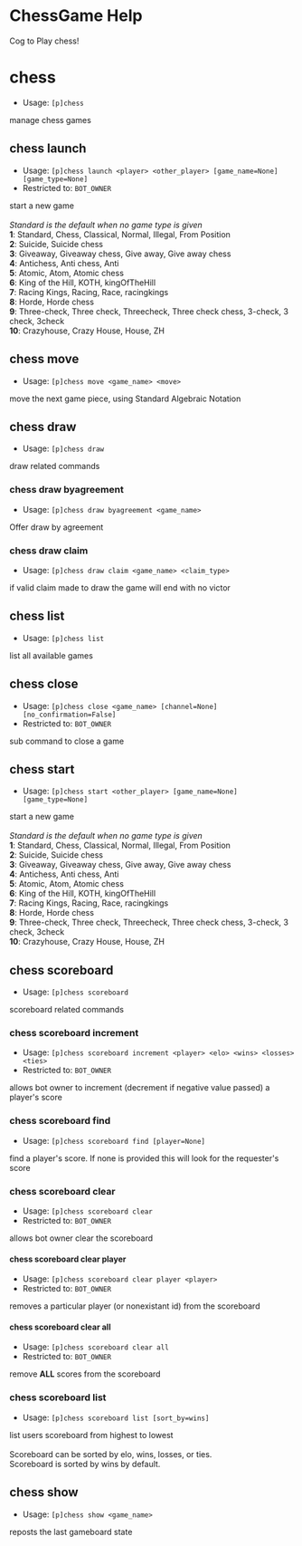 # ChessGame Help

Cog to Play chess!

# chess
 - Usage: `[p]chess `

manage chess games

## chess launch
 - Usage: `[p]chess launch <player> <other_player> [game_name=None] [game_type=None] `
 - Restricted to: `BOT_OWNER`

start a new game<br/><br/>_Standard is the default when no game type is given_<br/>__**1**__: Standard, Chess, Classical, Normal, Illegal, From Position<br/>__**2**__: Suicide, Suicide chess<br/>__**3**__: Giveaway, Giveaway chess, Give away, Give away chess<br/>__**4**__: Antichess, Anti chess, Anti<br/>__**5**__: Atomic, Atom, Atomic chess<br/>__**6**__: King of the Hill, KOTH, kingOfTheHill<br/>__**7**__: Racing Kings, Racing, Race, racingkings<br/>__**8**__: Horde, Horde chess<br/>__**9**__: Three-check, Three check, Threecheck, Three check chess, 3-check, 3 check, 3check<br/>__**10**__: Crazyhouse, Crazy House, House, ZH

## chess move
 - Usage: `[p]chess move <game_name> <move> `

move the next game piece, using Standard Algebraic Notation

## chess draw
 - Usage: `[p]chess draw `

draw related commands

### chess draw byagreement
 - Usage: `[p]chess draw byagreement <game_name> `

Offer draw by agreement

### chess draw claim
 - Usage: `[p]chess draw claim <game_name> <claim_type> `

if valid claim made to draw the game will end with no victor

## chess list
 - Usage: `[p]chess list `

list all available games

## chess close
 - Usage: `[p]chess close <game_name> [channel=None] [no_confirmation=False] `
 - Restricted to: `BOT_OWNER`

sub command to close a game

## chess start
 - Usage: `[p]chess start <other_player> [game_name=None] [game_type=None] `

start a new game<br/><br/>_Standard is the default when no game type is given_<br/>__**1**__: Standard, Chess, Classical, Normal, Illegal, From Position<br/>__**2**__: Suicide, Suicide chess<br/>__**3**__: Giveaway, Giveaway chess, Give away, Give away chess<br/>__**4**__: Antichess, Anti chess, Anti<br/>__**5**__: Atomic, Atom, Atomic chess<br/>__**6**__: King of the Hill, KOTH, kingOfTheHill<br/>__**7**__: Racing Kings, Racing, Race, racingkings<br/>__**8**__: Horde, Horde chess<br/>__**9**__: Three-check, Three check, Threecheck, Three check chess, 3-check, 3 check, 3check<br/>__**10**__: Crazyhouse, Crazy House, House, ZH

## chess scoreboard
 - Usage: `[p]chess scoreboard `

scoreboard related commands

### chess scoreboard increment
 - Usage: `[p]chess scoreboard increment <player> <elo> <wins> <losses> <ties> `
 - Restricted to: `BOT_OWNER`

allows bot owner to increment (decrement if negative value passed) a player's score

### chess scoreboard find
 - Usage: `[p]chess scoreboard find [player=None] `

find a player's score. If none is provided this will look for the requester's score

### chess scoreboard clear
 - Usage: `[p]chess scoreboard clear `
 - Restricted to: `BOT_OWNER`

allows bot owner clear the scoreboard

#### chess scoreboard clear player
 - Usage: `[p]chess scoreboard clear player <player> `
 - Restricted to: `BOT_OWNER`

removes a particular player (or nonexistant id) from the scoreboard

#### chess scoreboard clear all
 - Usage: `[p]chess scoreboard clear all `
 - Restricted to: `BOT_OWNER`

remove **ALL** scores from the scoreboard

### chess scoreboard list
 - Usage: `[p]chess scoreboard list [sort_by=wins] `

list users scoreboard from highest to lowest<br/><br/>Scoreboard can be sorted by elo, wins, losses, or ties.<br/>Scoreboard is sorted by wins by default.

## chess show
 - Usage: `[p]chess show <game_name> `

reposts the last gameboard state

